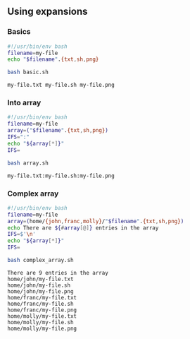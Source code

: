## Using expansions
### Basics

```bash
#!/usr/bin/env bash
filename=my-file
echo "$filename".{txt,sh,png}
```
```bash
bash basic.sh
```
```
my-file.txt my-file.sh my-file.png
```
### Into array

```bash
#!/usr/bin/env bash
filename=my-file
array=("$filename".{txt,sh,png})
IFS=":"
echo "${array[*]}"
IFS=
```
```bash
bash array.sh
```
```
my-file.txt:my-file.sh:my-file.png
```
### Complex array

```bash
#!/usr/bin/env bash
filename=my-file
array=(home/{john,franc,molly}/"$filename".{txt,sh,png})
echo There are ${#array[@]} entries in the array
IFS=$'\n'
echo "${array[*]}"
IFS=
```
```bash
bash complex_array.sh
```
```
There are 9 entries in the array
home/john/my-file.txt
home/john/my-file.sh
home/john/my-file.png
home/franc/my-file.txt
home/franc/my-file.sh
home/franc/my-file.png
home/molly/my-file.txt
home/molly/my-file.sh
home/molly/my-file.png
```
